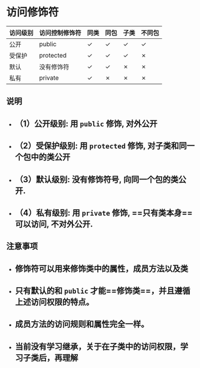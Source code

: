 # 访问修饰符

| 访问级别 | 访问控制修饰符 | 同类 | 同包 | 子类 | 不同包 |
| -------- | -------------- | ---- | ---- | ---- | ------ |
| 公开     | public         | ✓    | ✓    | ✓    | ✓      |
| 受保护   | protected      | ✓    | ✓    | ✓    | ✗      |
| 默认     | 没有修饰符     | ✓    | ✓    | ✗    | ✗      |
| 私有     | private        | ✓    | ✗    | ✗    | ✗      |

## 说明

- ## （1）公开级别: 用 `public` 修饰, 对外公开
- ## （2）受保护级别: 用 `protected` 修饰, 对子类和同一个包中的类公开
- ## （3）默认级别: 没有修饰符号, 向同一个包的类公开.
- ## （4）私有级别: 用 `private` 修饰, ==只有类本身==可以访问, 不对外公开.

## 注意事项

- ## 修饰符可以用来修饰类中的属性，成员方法以及类
- ## 只有默认的和 `public` 才能==修饰类==，并且遵循上述访问权限的特点。
- ## 成员方法的访问规则和属性完全一样。
- ## 当前没有学习继承，关于在子类中的访问权限，学习子类后，再理解
